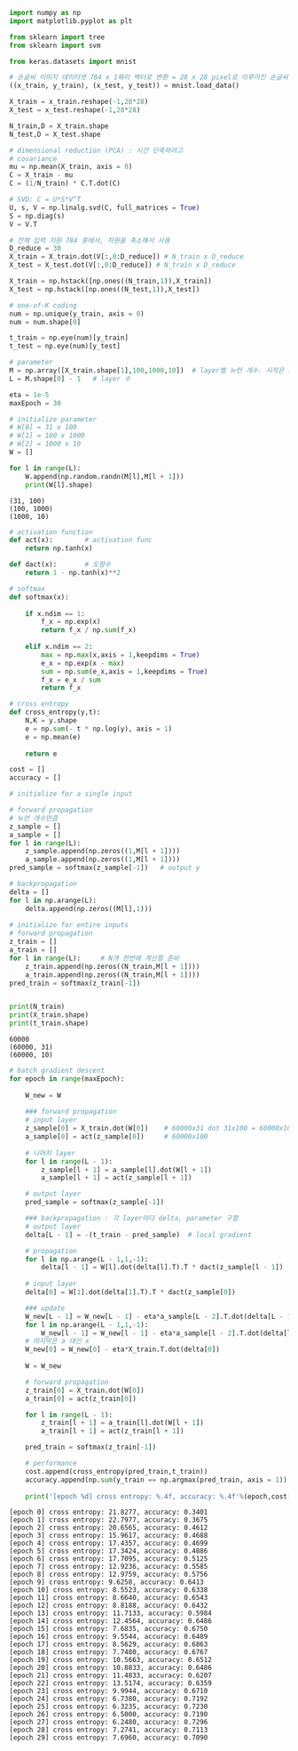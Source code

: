 ```python
import numpy as np
import matplotlib.pyplot as plt

from sklearn import tree
from sklearn import svm

from keras.datasets import mnist

# 손글씨 이미지 데이터셋 784 x 1짜리 벡터로 변환 = 28 x 28 pixel로 이루어진 손글씨 이미지
((x_train, y_train), (x_test, y_test)) = mnist.load_data()

X_train = x_train.reshape(-1,28*28)
X_test = x_test.reshape(-1,28*28)

N_train,D = X_train.shape
N_test,D = X_test.shape

# dimensional reduction (PCA) : 시간 단축하려고
# covariance
mu = np.mean(X_train, axis = 0)
C = X_train - mu
C = (1/N_train) * C.T.dot(C)

# SVD: C = U*S*V^T
U, s, V = np.linalg.svd(C, full_matrices = True)
S = np.diag(s)
V = V.T

# 전체 입력 차원 784 중에서, 차원을 축소해서 사용
D_reduce = 30
X_train = X_train.dot(V[:,0:D_reduce]) # N_train x D_reduce
X_test = X_test.dot(V[:,0:D_reduce]) # N_train x D_reduce

X_train = np.hstack([np.ones((N_train,1)),X_train])
X_test = np.hstack([np.ones((N_test,1)),X_test])

# one-of-K coding
num = np.unique(y_train, axis = 0)
num = num.shape[0]

t_train = np.eye(num)[y_train]
t_test = np.eye(num)[y_test]
```


```python
# parameter
M = np.array([X_train.shape[1],100,1000,10])  # layer별 뉴런 개수. 시작은 input+1(bias), 마지막은 클래스 개수
L = M.shape[0] - 1   # layer 수  

eta = 1e-5
maxEpoch = 30

# initialize parameter
# W[0] = 31 x 100
# W[1] = 100 x 1000
# W[2] = 1000 x 10
W = []

for l in range(L):
    W.append(np.random.randn(M[l],M[l + 1]))
    print(W[l].shape)

```

    (31, 100)
    (100, 1000)
    (1000, 10)
    


```python
# activation function
def act(x):        # activation func 
    return np.tanh(x)

def dact(x):       # 도함수
    return 1 - np.tanh(x)**2

# softmax
def softmax(x):    
    
    if x.ndim == 1:
        f_x = np.exp(x)
        return f_x / np.sum(f_x)
    
    elif x.ndim == 2:
        max = np.max(x,axis = 1,keepdims = True)
        e_x = np.exp(x - max)
        sum = np.sum(e_x,axis = 1,keepdims = True)
        f_x = e_x / sum 
        return f_x

# cross entropy
def cross_entropy(y,t):
    N,K = y.shape
    e = np.sum(- t * np.log(y), axis = 1)
    e = np.mean(e)
    
    return e

cost = []
accuracy = []

# initialize for a single input

# forward propagation
# 뉴런 개수만큼
z_sample = []
a_sample = []
for l in range(L):    
    z_sample.append(np.zeros((1,M[l + 1])))
    a_sample.append(np.zeros((1,M[l + 1])))    
pred_sample = softmax(z_sample[-1])   # output y  

# backpropagation
delta = []
for l in np.arange(L):    
    delta.append(np.zeros((M[l],1)))
        
# initialize for entire inputs
# forward propagation
z_train = []
a_train = []
for l in range(L):     # N개 한번에 계산할 준비  
    z_train.append(np.zeros((N_train,M[l + 1])))
    a_train.append(np.zeros((N_train,M[l + 1])))    
pred_train = softmax(z_train[-1])    
```


```python

```


```python
print(N_train)
print(X_train.shape)
print(t_train.shape)
```

    60000
    (60000, 31)
    (60000, 10)
    


```python
# batch gradient descent
for epoch in range(maxEpoch):  
          
    W_new = W
    
    ### forward propagation
    # input layer
    z_sample[0] = X_train.dot(W[0])    # 60000x31 dot 31x100 = 60000x100
    a_sample[0] = act(z_sample[0])     # 60000x100
    
    # 나머지 layer
    for l in range(L - 1):    
        z_sample[l + 1] = a_sample[l].dot(W[l + 1])   
        a_sample[l + 1] = act(z_sample[l + 1])        

    # output layer
    pred_sample = softmax(z_sample[-1])      

    ### backpropagation : 각 layer마다 delta, parameter 구함
    # output layer
    delta[L - 1] = -(t_train - pred_sample)  # local gradient    

    # propagation
    for l in np.arange(L - 1,1,-1):
        delta[l - 1] = W[l].dot(delta[l].T).T * dact(z_sample[l - 1])         
    
    # input layer        
    delta[0] = W[1].dot(delta[1].T).T * dact(z_sample[0]) 

    ### update
    W_new[L - 1] = W_new[L - 1] - eta*a_sample[L - 2].T.dot(delta[L - 1])
    for l in np.arange(L - 1,1,-1):   
        W_new[l - 1] = W_new[l - 1] - eta*a_sample[l - 2].T.dot(delta[l - 1])  
    # 마지막은 a 대신 x
    W_new[0] = W_new[0] - eta*X_train.T.dot(delta[0])  
    
    W = W_new

    # forward propagation
    z_train[0] = X_train.dot(W[0])
    a_train[0] = act(z_train[0])

    for l in range(L - 1):    
        z_train[l + 1] = a_train[l].dot(W[l + 1])
        a_train[l + 1] = act(z_train[l + 1])

    pred_train = softmax(z_train[-1])

    # performance
    cost.append(cross_entropy(pred_train,t_train))
    accuracy.append(np.sum(y_train == np.argmax(pred_train, axis = 1)) / N_train)
    
    print('[epoch %d] cross entropy: %.4f, accuracy: %.4f'%(epoch,cost[-1],accuracy[-1]))     
```

    [epoch 0] cross entropy: 21.8277, accuracy: 0.3401
    [epoch 1] cross entropy: 22.7977, accuracy: 0.3675
    [epoch 2] cross entropy: 20.6565, accuracy: 0.4612
    [epoch 3] cross entropy: 15.9617, accuracy: 0.4688
    [epoch 4] cross entropy: 17.4357, accuracy: 0.4699
    [epoch 5] cross entropy: 17.3424, accuracy: 0.4886
    [epoch 6] cross entropy: 17.7095, accuracy: 0.5125
    [epoch 7] cross entropy: 12.9236, accuracy: 0.5585
    [epoch 8] cross entropy: 12.9759, accuracy: 0.5756
    [epoch 9] cross entropy: 9.6258, accuracy: 0.6413
    [epoch 10] cross entropy: 8.5523, accuracy: 0.6338
    [epoch 11] cross entropy: 8.6640, accuracy: 0.6543
    [epoch 12] cross entropy: 8.8188, accuracy: 0.6432
    [epoch 13] cross entropy: 11.7133, accuracy: 0.5984
    [epoch 14] cross entropy: 12.4564, accuracy: 0.6486
    [epoch 15] cross entropy: 7.6835, accuracy: 0.6750
    [epoch 16] cross entropy: 9.5544, accuracy: 0.6489
    [epoch 17] cross entropy: 8.5629, accuracy: 0.6863
    [epoch 18] cross entropy: 7.7480, accuracy: 0.6767
    [epoch 19] cross entropy: 10.5663, accuracy: 0.6512
    [epoch 20] cross entropy: 10.8833, accuracy: 0.6486
    [epoch 21] cross entropy: 11.4833, accuracy: 0.6207
    [epoch 22] cross entropy: 13.5174, accuracy: 0.6359
    [epoch 23] cross entropy: 9.9944, accuracy: 0.6710
    [epoch 24] cross entropy: 6.7380, accuracy: 0.7192
    [epoch 25] cross entropy: 6.3235, accuracy: 0.7230
    [epoch 26] cross entropy: 6.5000, accuracy: 0.7190
    [epoch 27] cross entropy: 6.2480, accuracy: 0.7296
    [epoch 28] cross entropy: 7.2741, accuracy: 0.7113
    [epoch 29] cross entropy: 7.6960, accuracy: 0.7090
    

